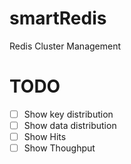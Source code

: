 # smartRedis

Redis Cluster Management

#

# TODO
- [ ] Show key distribution
- [ ] Show data distribution
- [ ] Show Hits
- [ ] Show Thoughput

